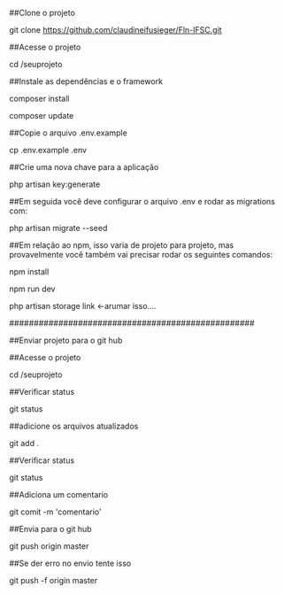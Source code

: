 ##Clone o projeto

git clone https://github.com/claudineifusieger/Fln-IFSC.git

##Acesse o projeto

cd /seuprojeto

##Instale as dependências e o framework

composer install 

composer update

##Copie o arquivo .env.example

cp .env.example .env

##Crie uma nova chave para a aplicação

php artisan key:generate

##Em seguida você deve configurar o arquivo .env e rodar as migrations com:

php artisan migrate --seed

##Em relação ao npm, isso varia de projeto para projeto, mas provavelmente você também vai precisar rodar os seguintes comandos:

npm install

npm run dev

php artisan storage link <-arumar isso....

##################################################

##Enviar projeto para o git hub

##Acesse o projeto

cd /seuprojeto

##Verificar status

git status

##adicione os arquivos atualizados

git add .

##Verificar status

git status

##Adiciona um comentario

git comit -m 'comentario'

##Envia para o git hub

git push origin master   

##Se der erro no envio tente isso

git push -f origin master